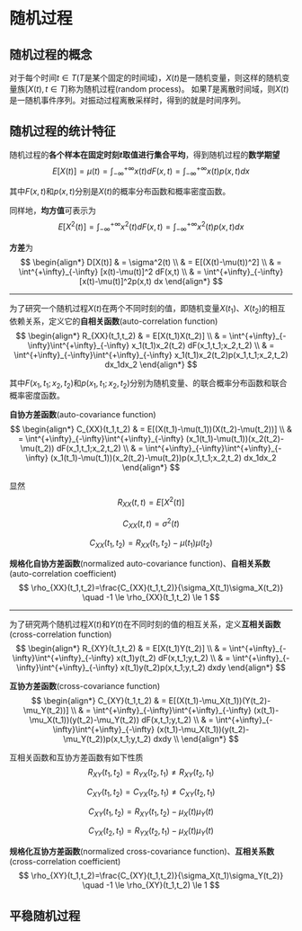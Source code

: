# 随机过程
## 随机过程的概念
对于每个时间$t\in T$($T$是某个固定的时间域)，$X(t)$是一随机变量，则这样的随机变量族$[X(t),t\in T]$称为随机过程(random process)。
如果$T$是离散时间域，则$X(t)$是一随机事件序列。对振动过程离散采样时，得到的就是时间序列。

## 随机过程的统计特征
随机过程的**各个样本在固定时刻$t$取值进行集合平均**，得到随机过程的**数学期望**
$$ E[X(t)]=\mu(t)=\int_{-\infty}^{+\infty} x(t) dF(x,t) =\int_{-\infty}^{+\infty} x(t)p(x,t) dx $$

其中$F(x,t)$和$p(x,t)$分别是$X(t)$的概率分布函数和概率密度函数。

同样地，**均方值**可表示为
$$ E[X^2(t)]=\int^{+\infty}_{-\infty} x^2(t) dF(x,t) =\int^{+\infty}_{-\infty} x^2(t)p(x,t) dx $$

**方差**为
$$ \begin{align*}
D[X(t)] & = \sigma^2(t) \\
 & = E[(X(t)-\mu(t))^2] \\
 & = \int^{+\infty}_{-\infty} [x(t)-\mu(t)]^2 dF(x,t) \\
 & = \int^{+\infty}_{-\infty} [x(t)-\mu(t)]^2p(x,t) dx 
\end{align*} $$

---
为了研究一个随机过程$X(t)$在两个不同时刻的值，即随机变量$X(t_1)$、$X(t_2)$的相互依赖关系，定义它的**自相关函数**(auto-correlation function)
$$ \begin{align*}
R_{XX}(t_1,t_2) & = E[X(t_1)X(t_2)] \\
& = \int^{+\infty}_{-\infty}\int^{+\infty}_{-\infty} x_1(t_1)x_2(t_2) dF(x_1,t_1;x_2,t_2) \\
& = \int^{+\infty}_{-\infty}\int^{+\infty}_{-\infty} x_1(t_1)x_2(t_2)p(x_1,t_1;x_2,t_2) dx_1dx_2 
\end{align*} $$

其中$F(x_1,t_1;x_2,t_2)$和$p(x_1,t_1;x_2,t_2)$分别为随机变量、的联合概率分布函数和联合概率密度函数。

**自协方差函数**(auto-covariance function)
$$ \begin{align*}
C_{XX}(t_1,t_2) & = E[(X(t_1)-\mu(t_1))(X(t_2)-\mu(t_2))] \\
& = \int^{+\infty}_{-\infty}\int^{+\infty}_{-\infty} (x_1(t_1)-\mu(t_1))(x_2(t_2)-\mu(t_2)) dF(x_1,t_1;x_2,t_2) \\
& = \int^{+\infty}_{-\infty}\int^{+\infty}_{-\infty} (x_1(t_1)-\mu(t_1))(x_2(t_2)-\mu(t_2))p(x_1,t_1;x_2,t_2) dx_1dx_2
\end{align*} $$

显然
$$ R_{XX}(t,t)=E[X^2(t)] $$

$$ C_{XX}(t,t)=\sigma^2(t) $$

$$ C_{XX}(t_1,t_2)=R_{XX}(t_1,t_2)-\mu(t_1)\mu(t_2) $$

**规格化自协方差函数**(normalized auto-covariance function)、**自相关系数**(auto-correlation coefficient)
$$ \rho_{XX}(t_1,t_2)=\frac{C_{XX}(t_1,t_2)}{\sigma_X(t_1)\sigma_X(t_2)} \quad -1 \le \rho_{XX}(t_1,t_2) \le 1 $$

---
为了研究两个随机过程$X(t)$和$Y(t)$在不同时刻的值的相互关系，定义**互相关函数**(cross-correlation function)
$$ \begin{align*}
R_{XY}(t_1,t_2) & = E[X(t_1)Y(t_2)] \\
& = \int^{+\infty}_{-\infty}\int^{+\infty}_{-\infty} x(t_1)y(t_2) dF(x,t_1;y,t_2) \\
& = \int^{+\infty}_{-\infty}\int^{+\infty}_{-\infty} x(t_1)y(t_2)p(x,t_1;y,t_2) dxdy 
\end{align*} $$

**互协方差函数**(cross-covariance function)
$$ \begin{align*}
C_{XY}(t_1,t_2) & = E[(X(t_1)-\mu_X(t_1))(Y(t_2)-\mu_Y(t_2))] \\
& = \int^{+\infty}_{-\infty}\int^{+\infty}_{-\infty} (x(t_1)-\mu_X(t_1))(y(t_2)-\mu_Y(t_2)) dF(x,t_1;y,t_2) \\
& = \int^{+\infty}_{-\infty}\int^{+\infty}_{-\infty} (x(t_1)-\mu_X(t_1))(y(t_2)-\mu_Y(t_2))p(x,t_1;y,t_2) dxdy \\
\end{align*} $$

互相关函数和互协方差函数有如下性质
$$ R_{XY}(t_1,t_2)=R_{YX}(t_2,t_1) \neq R_{XY}(t_2,t_1) $$

$$ C_{XY}(t_1,t_2)=C_{YX}(t_2,t_1) \neq C_{XY}(t_2,t_1) $$

$$ C_{XY}(t_1,t_2)=R_{XY}(t_1,t_2)-\mu_X(t)\mu_Y(t) $$

$$ C_{YX}(t_2,t_1)=R_{YX}(t_2,t_1)-\mu_X(t)\mu_Y(t) $$

**规格化互协方差函数**(normalized cross-covariance function)、**互相关系数**(cross-correlation coefficient)
$$ \rho_{XY}(t_1,t_2)=\frac{C_{XY}(t_1,t_2)}{\sigma_X(t_1)\sigma_Y(t_2)} \quad -1 \le \rho_{XY}(t_1,t_2) \le 1 $$

## 平稳随机过程